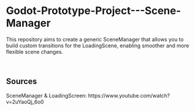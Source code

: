 # Godot-Prototype-Project---Scene-Manager

<p>This repository aims to create a generic SceneManager that allows you to build custom transitions for the LoadingScene, enabling smoother and more flexible scene changes.</p>
<br>

## Sources
<p>SceneManager & LoadingScreen: https://www.youtube.com/watch?v=2uYaoQj_6o0</p>
<br>
